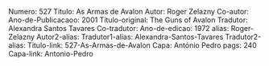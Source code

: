 Numero: 527
Titulo: As Armas de Avalon
Autor: Roger Zelazny
Co-autor: 
Ano-de-Publicacaoo: 2001
Titulo-original: The Guns of Avalon
Tradutor: Alexandra Santos Tavares
Co-tradutor: 
Ano-de-edicao: 1972
alias: Roger-Zelazny
Autor2-alias: 
Tradutor1-alias: Alexandra-Santos-Tavares
Tradutor2-alias: 
Titulo-link: 527-As-Armas-de-Avalon
Capa: António Pedro
pags: 240
Capa-link: Antonio-Pedro